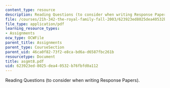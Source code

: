 ```yaml
---
content_type: resource
description: Reading Questions (to consider when writing Response Papers).
file: /courses/21h-342-the-royal-family-fall-2003/623923ed8025dea40532b76fbfd0a112_asgmt8.pdf
file_type: application/pdf
learning_resource_types:
- Assignments
ocw_type: OCWFile
parent_title: Assignments
parent_type: CourseSection
parent_uid: 46ca0f82-73f2-e8ca-bd6a-d6587fbc261b
resourcetype: Document
title: asgmt8.pdf
uid: 623923ed-8025-dea4-0532-b76fbfd0a112
---
```

Reading Questions (to consider when writing Response Papers).

